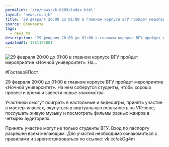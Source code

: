 ```yaml
---
permalink: '/ru/news/vk-6809/index.html'
layout: 'news.ru.njk'
title: '29 февраля 20:00 до 01:00 в главном корпусе ВГУ пройдет мероприятие «Ночной университет». На'
source: ВКонтакте
tags:
  - news_ru
description: '29 февраля 20:00 до 01:00 в главном корпусе ВГУ пройдет мероприятие «Ночной университет». На…'
updatedAt: 1581175801
---
```

![29 февраля 20:00 до 01:00 в главном корпусе ВГУ пройдет мероприятие «Ночной университет». На…](https://sun9-48.userapi.com/impg/c856016/v856016782/1efe70/Y1zpcHytBuM.jpg?size=1280x720&quality=96&proxy=1&sign=e40ef2064f9b397a555f4602c00bd372&c_uniq_tag=HA2TJhnqlzhPJ7fdi2M46RzRwE24VuCcpa0L8uLI4yk&type=album)

#ГостевойПост

29 февраля 20:00 до 01:00 в главном корпусе ВГУ пройдет мероприятие «Ночной университет». На нем соберутся студенты, чтобы хорошо провести время и завести новые знакомства.

Участники смогут поиграть в настольные и видеоигры, принять участие в мастер-классах, окунуться в виртуальную реальность на VR-зоне, послушать живую музыку и посмотреть фильмы разных жанров в четырех аудиториях.

Принять участие могут не только студенты ВГУ. Вход по паспорту разрешен всем желающим.
Для участия необходимо ознакомиться с правилами и зарегистрироваться по ссылке: vk.cc/akOg4m
